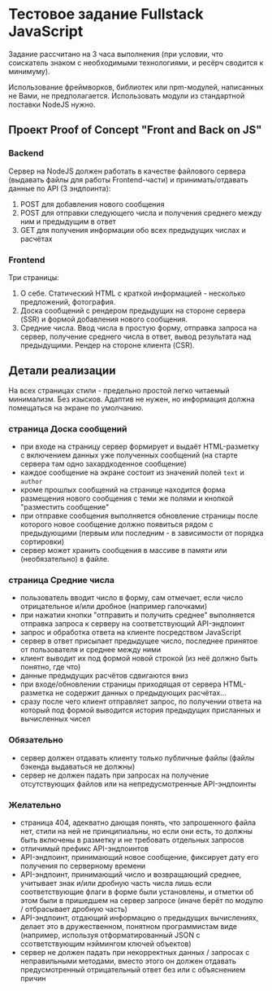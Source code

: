 # Тестовое задание Fullstack JavaScript

Задание рассчитано на 3 часа выполнения (при условии, что соискатель знаком с необходимыми технологиями, и ресёрч сводится к минимуму).

Использование фреймворков, библиотек или npm-модулей, написанных не Вами, не предполагается.
Использовать модули из стандартной поставки NodeJS нужно.

## Проект Proof of Concept "Front and Back on JS"

### Backend

Сервер на NodeJS должен работать в качестве файлового сервера (выдавать файлы для работы Frontend-части) и принимать/отдавать данные по API (3 эндпоинта):

1. POST для добавления нового сообщения
2. POST для отправки следующего числа и получения среднего между ним и предыдущим в ответ
3. GET для получения информации обо всех предыдущих числах и расчётах

### Frontend

Три страницы:

1. О себе. Статический HTML с краткой информацией - несколько предложений, фотография.
2. Доска сообщений с рендером предыдущих на стороне сервера (SSR) и формой добавления нового сообщения.
3. Средние числа. Ввод числа в простую форму, отправка запроса на сервер, получение среднего числа в ответ, вывод результата над предыдущими. Рендер на стороне клиента (CSR).

## Детали реализации

На всех страницах стили - предельно простой легко читаемый минимализм. Без изысков. Адаптив не нужен, но информация должна помещаться на экране по умолчанию.

### страница Доска сообщений

- при входе на страницу сервер формирует и выдаёт HTML-разметку с включением данных уже полученных сообщений (на старте сервера там одно захардкоденное сообщение)
- каждое сообщение на экране состоит из значений полей `text` и `author`
- кроме прошлых сообщений на странице находится форма размещения нового сообщения c теми же полями и кнопкой "разместить сообщение"
- при отправке сообщения выполняется обновление страницы после которого новое сообщение должно появиться рядом с предыдующими (первым или последним - в зависимости от порядка сортировки)
- сервер может хранить сообщения в массиве в памяти или (необязательно) в файле.

### страница Средние числа

- пользователь вводит число в форму, сам отмечает, если число отрицательное и/или дробное (например галочками)
- при нажатии кнопки "отправить и получить среднее" выполняется отправка запроса к серверу на соответствующий API-эндпоинт
- запрос и обработка ответа на клиенте посредством JavaScript
- сервер в ответ присылает предыдущее число, последнее принятое от пользователя и среднее между ними
- клиент выводит их под формой новой строкой (из неё должно быть понятно, где что)
- данные предыдущих расчётов сдвигаются вниз
- при входе/обновлении страницы приходящая от сервера HTML-разметка не содержит данных о предыдующих расчётах...
- сразу после чего клиент отправляет запрос, по получении ответа на который под формой выводится история предыдущих присланных и вычисленных чисел

### Обязательно

- сервер должен отдавать клиенту только публичные файлы (файлы бэкенда выдаваться не должны)
- сервер не должен падать при запросах на получение отсутствующих файлов или на непредусмотренные API-эндпоинты

### Желательно

- страница 404, адекватно дающая понять, что запрошенного файла нет, стили на ней не принципиальны, но если они есть, то должны быть включены в разметку и не требовать отдельных запросов
- отличимый префикс API-эндпоинтов
- API-эндпоинт, принимающий новое сообщение, фиксирует дату его получения по серверному времени
- API-эндпоинт, принимающий число и возвращающий среднее, учитывает знак и/или дробную часть числа лишь если соответствующие флаги в форме были установлены, и отметки об этом были в пришедшем на сервер запросе (иначе берёт по модулю / отбрасывает дробную часть)
- API-эндпоинт, отдающий информацию о предыдущих вычислениях, делает это в дружественном, понятном программистам виде (например, используя отформатированный JSON с ссответствующим нэймингом ключей объектов)
- сервер не должен падать при некорректных данных / запросах с неправильными методами, вместо этого он должен отдавать предусмотренный отрицательный ответ без или с объяснением причин
